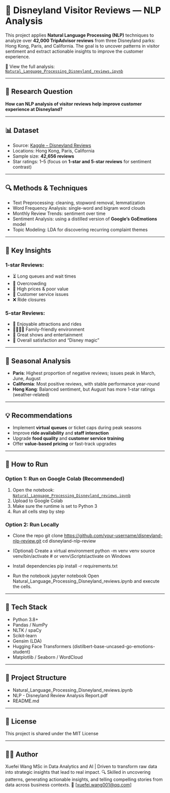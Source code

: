 # 🏰 Disneyland Visitor Reviews — NLP Analysis

This project applies **Natural Language Processing (NLP)** techniques to analyze over **42,000 TripAdvisor reviews** from three Disneyland parks: Hong Kong, Paris, and California. The goal is to uncover patterns in visitor sentiment and extract actionable insights to improve the customer experience.

📘 View the full analysis: [`Natural_Language_Processing_Disneyland_reviews.ipynb`](./Natural_Language_Processing_Disneyland_reviews.ipynb)

---

## 📌 Research Question

**How can NLP analysis of visitor reviews help improve customer experience at Disneyland?**

---

## 📊 Dataset

- Source: [Kaggle – Disneyland Reviews](https://www.kaggle.com/datasets/arushchillar/disneyland-reviews)
- Locations: Hong Kong, Paris, California
- Sample size: **42,656 reviews**
- Star ratings: 1–5 (focus on **1-star and 5-star reviews** for sentiment contrast)

---

## 🔍 Methods & Techniques

- Text Preprocessing: cleaning, stopword removal, lemmatization  
- Word Frequency Analysis: single-word and bigram word clouds  
- Monthly Review Trends: sentiment over time  
- Sentiment Analysis: using a distilled version of **Google’s GoEmotions** model  
- Topic Modeling: LDA for discovering recurring complaint themes  

---

## 🎯 Key Insights

### 1-star Reviews:
- ⏳ Long queues and wait times  
- 🧍 Overcrowding  
- 💸 High prices & poor value  
- 🙁 Customer service issues  
- ❌ Ride closures

### 5-star Reviews:
- 🎢 Enjoyable attractions and rides  
- 👨‍👩‍👧‍👦 Family-friendly environment  
- 🎉 Great shows and entertainment  
- 💖 Overall satisfaction and “Disney magic”

---

## 📆 Seasonal Analysis

- **Paris**: Highest proportion of negative reviews; issues peak in March, June, August  
- **California**: Most positive reviews, with stable performance year-round  
- **Hong Kong**: Balanced sentiment, but August has more 1-star ratings (weather-related)

---

## 💡 Recommendations

- Implement **virtual queues** or ticket caps during peak seasons  
- Improve **ride availability** and **staff interaction**  
- Upgrade **food quality** and **customer service training**  
- Offer **value-based pricing** or fast-track upgrades

---

## 🚀 How to Run

### Option 1: Run on Google Colab (Recommended)
1. Open the notebook:  
   [`Natural_Language_Processing_Disneyland_reviews.ipynb`](./Natural_Language_Processing_Disneyland_reviews.ipynb)
2. Upload to Google Colab
3. Make sure the runtime is set to Python 3
4. Run all cells step by step

### Option 2: Run Locally

- Clone the repo
git clone https://github.com/your-username/disneyland-nlp-review.git
cd disneyland-nlp-review

- (Optional) Create a virtual environment
python -m venv venv
source venv/bin/activate  # or venv\Scripts\activate on Windows

- Install dependencies
pip install -r requirements.txt

- Run the notebook
jupyter notebook
Open Natural_Language_Processing_Disneyland_reviews.ipynb and execute the cells.

---

## 🧪 Tech Stack
- Python 3.8+
- Pandas / NumPy
- NLTK / spaCy
- Scikit-learn
- Gensim (LDA)
- Hugging Face Transformers (distilbert-base-uncased-go-emotions-student)
- Matplotlib / Seaborn / WordCloud

---

## 📁 Project Structure
- Natural_Language_Processing_Disneyland_reviews.ipynb
- NLP - Disneyland Review Analysis Report.pdf
- README.md

---

## 📄 License
This project is shared under the MIT License

---

## 👩‍💻 Author
Xuefei Wang
MSc in Data Analytics and AI | Driven to transform raw data into strategic insights that lead to real impact.
🔍 Skilled in uncovering patterns, generating actionable insights, and telling compelling stories from data across business contexts.
📧 [xuefei.wang001@qq.com]


